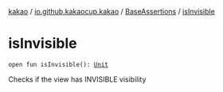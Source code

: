 [kakao](../../index.md) / [io.github.kakaocup.kakao](../index.md) / [BaseAssertions](index.md) / [isInvisible](./is-invisible.md)

# isInvisible

`open fun isInvisible(): `[`Unit`](https://kotlinlang.org/api/latest/jvm/stdlib/kotlin/-unit/index.html)

Checks if the view has INVISIBLE visibility

